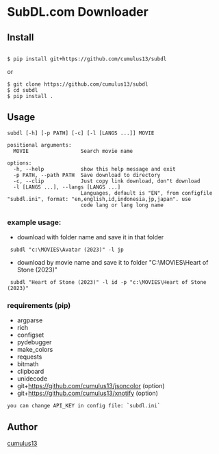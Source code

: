 


# SubDL.com Downloader

## Install

```bash:

$ pip install git+https://github.com/cumulus13/subdl

```
or 

```bash:
$ git clone https://github.com/cumulus13/subdl
$ cd subdl
$ pip install .

```

## Usage
```bash:
subdl [-h] [-p PATH] [-c] [-l [LANGS ...]] MOVIE

positional arguments:
  MOVIE                 Search movie name

options:
  -h, --help            show this help message and exit
  -p PATH, --path PATH  Save download to directory
  -c, --clip            Just copy link download, don"t download
  -l [LANGS ...], --langs [LANGS ...]
                        Languages, default is "EN", from configfile "subdl.ini", format: "en,english,id,indonesia,jp,japan". use
                        code lang or lang long name
```
### example usage:
   - download with folder name and save it in that folder
   ```bash:
    subdl "c:\MOVIES\Avatar (2023)" -l jp
   ```
   - download by movie name and save it to folder "C:\MOVIES\Heart of Stone (2023)"
   ```bash:
    subdl "Heart of Stone (2023)" -l id -p "c:\MOVIES\Heart of Stone (2023)"
   ```
 ### requirements (pip)
 - argparse
 - rich
 - configset
 - pydebugger
 - make_colors
 - requests
 - bitmath
 - clipboard
 - unidecode
 - git+https://github.com/cumulus13/jsoncolor (option)
 - git+https://github.com/cumulus13/xnotify (option)
 
 ``` you can change API_KEY in config file: `subdl.ini` ```
 
## Author
[cumulus13](mailto:cumulus13@gmail.com)
